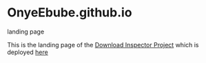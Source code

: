 # OnyeEbube.github.io
landing page

This is the landing page of the [Download Inspector Project](https://github.com/OnyeEbube/DownloadInspector) which is deployed [here](Onyeekah.pythonanywhere.com)
